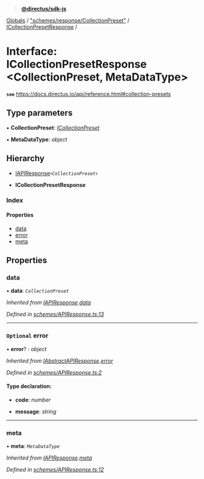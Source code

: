 > **[@directus/sdk-js](../README.md)**

[Globals](../README.md) / ["schemes/response/CollectionPreset"](../modules/_schemes_response_collectionpreset_.md) / [ICollectionPresetResponse](_schemes_response_collectionpreset_.icollectionpresetresponse.md) /

# Interface: ICollectionPresetResponse <**CollectionPreset, MetaDataType**>

**`see`** https://docs.directus.io/api/reference.html#collection-presets

## Type parameters

▪ **CollectionPreset**: *[ICollectionPreset](_schemes_directus_collectionpreset_.icollectionpreset.md)*

▪ **MetaDataType**: *object*

## Hierarchy

  * [IAPIResponse](_schemes_apiresponse_.iapiresponse.md)‹*`CollectionPreset`*›

  * **ICollectionPresetResponse**

### Index

#### Properties

* [data](_schemes_response_collectionpreset_.icollectionpresetresponse.md#data)
* [error](_schemes_response_collectionpreset_.icollectionpresetresponse.md#optional-error)
* [meta](_schemes_response_collectionpreset_.icollectionpresetresponse.md#meta)

## Properties

###  data

• **data**: *`CollectionPreset`*

*Inherited from [IAPIResponse](_schemes_apiresponse_.iapiresponse.md).[data](_schemes_apiresponse_.iapiresponse.md#data)*

*Defined in [schemes/APIResponse.ts:13](https://github.com/janbiasi/sdk-js/blob/b445ae7/src/schemes/APIResponse.ts#L13)*

___

### `Optional` error

• **error**? : *object*

*Inherited from [IAbstractAPIResponse](_schemes_apiresponse_.iabstractapiresponse.md).[error](_schemes_apiresponse_.iabstractapiresponse.md#optional-error)*

*Defined in [schemes/APIResponse.ts:2](https://github.com/janbiasi/sdk-js/blob/b445ae7/src/schemes/APIResponse.ts#L2)*

#### Type declaration:

* **code**: *number*

* **message**: *string*

___

###  meta

• **meta**: *`MetaDataType`*

*Inherited from [IAPIResponse](_schemes_apiresponse_.iapiresponse.md).[meta](_schemes_apiresponse_.iapiresponse.md#meta)*

*Defined in [schemes/APIResponse.ts:12](https://github.com/janbiasi/sdk-js/blob/b445ae7/src/schemes/APIResponse.ts#L12)*